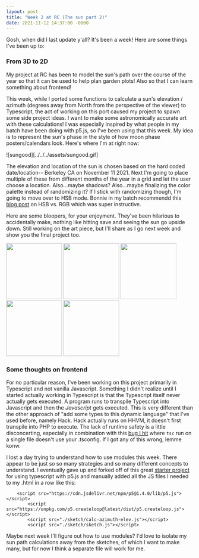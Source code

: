 ```yaml
---
layout: post
title: "Week 2 at RC (The sun part 2)"
date: 2021-11-12 14:37:00 -0800
---
```


Gosh, when did I last update y'all? It's been a week! Here are some things I've been up to:

### From 3D to 2D
My project at RC has been to model the sun's path over the course of the year so that it can be used to help plan garden plots! Also so that I can learn something about frontend!

This week, while I ported some functions to calculate a sun's elevation / azimuth (degrees away from North from the perspective of the viewer) to Typescript, the act of working on this port caused my project to spawn some side project ideas. I want to make some astronomically accurate art with these calculations! I was especially inspired by what people in my batch have been doing with p5.js, so I've been using that this week. My idea is to represent the sun's phase in the style of how moon phase posters/calendars look. Here's where I'm at right now:

![sungood][../../../assets/sungood.gif]


The elevation and location of the sun is chosen based on the hard coded date/location-- Berkeley CA on November 11 2021. Next I'm going to place multiple of these from different months of the year in a grid and let the user choose a location. Also...maybe shadows? Also...maybe finalizing the color palette instead of randomizing it? If I stick with randomizing though, I'm going to move over to HSB mode. Bonnie in my batch recommendd this [blog post](https://tylerxhobbs.com/essays/2016/working-with-color-in-generative-art) on HSB vs. RGB  which was super instructive.

Here are some bloopers, for your enjoyment. They've been hilarious to accidentally make, nothing like hitting save and seeing the sun go upside down.  Still working on the art piece, but I'll share as I go next week and show you the final project too.

<p float="left">
  <img src="../../../assets/11112021/sunoops.gif" width="150" />
  <img src="../../../assets/11112021/sunoops2.gif" width="150" />
  <img src="../../../assets/11112021/sunoops3.gif" width="150" />
  <img src="../../../assets/11112021/sunoops4.gif" width="150" />
  <img src="../../../assets/11112021/sunoops5.gif" width="150" />
</p>

### Some thoughts on frontend
For no particular reason, I've been working on this project primarily in Typescript and not vanilla Javascript. Something I didn't realize until I started actually working in Typescript is that the Typescript itself never actually gets executed. A program runs to transpile Typescript into Javascript and then the *Javascript* gets executed. This is very different than the other approach of "add some types to this dynamic language" that I've used before, namely Hack. Hack actually runs on HHVM, it doesn't first transpile into PHP to execute. The lack of runtime safety is a little disconcerting, especially in combination with this [bug I hit](https://github.com/microsoft/TypeScript/issues/27379) where `tsc` run on a single file doesn't use your .tsconfig.  If I got any of this wrong, lemme konw. 

I lost a day trying to understand how to use modules this week. There appear to be just so so many strategies and so many different concepts to understand. I eventually gave up and forked off of this great [starter project](https://github.com/Gaweph/p5-typescript-starter) for using typescript with p5.js and manually added all the JS files I needed to my .html in a row like this:
```
	<script src="https://cdn.jsdelivr.net/npm/p5@1.4.0/lib/p5.js"></script>
    	<script src="https://unpkg.com/p5.createloop@latest/dist/p5.createloop.js"></script>
    	<script src="./sketch/calc-azimuth-elev.js"></script>
    	<script src="./sketch/sketch.js"></script>
```

Maybe next week I'll figure out how to use modules? I'd love to isolate my sun path calculations away from the sketches, of which I want to make many, but for now I think a separate file will work for me.




